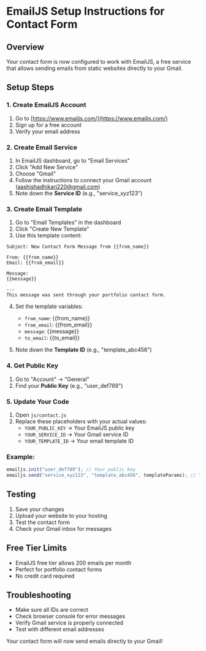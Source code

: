 # EmailJS Setup Instructions for Contact Form

## Overview

Your contact form is now configured to work with EmailJS, a free service that allows sending emails from static websites directly to your Gmail.

## Setup Steps

### 1. Create EmailJS Account

1. Go to [https://www.emailjs.com/](https://www.emailjs.com/)
2. Sign up for a free account
3. Verify your email address

### 2. Create Email Service

1. In EmailJS dashboard, go to "Email Services"
2. Click "Add New Service"
3. Choose "Gmail"
4. Follow the instructions to connect your Gmail account (aashishadhikari220@gmail.com)
5. Note down the **Service ID** (e.g., "service_xyz123")

### 3. Create Email Template

1. Go to "Email Templates" in the dashboard
2. Click "Create New Template"
3. Use this template content:

```
Subject: New Contact Form Message from {{from_name}}

From: {{from_name}}
Email: {{from_email}}

Message:
{{message}}

---
This message was sent through your portfolio contact form.
```

4. Set the template variables:

   - `from_name`: {{from_name}}
   - `from_email`: {{from_email}}
   - `message`: {{message}}
   - `to_email`: {{to_email}}

5. Note down the **Template ID** (e.g., "template_abc456")

### 4. Get Public Key

1. Go to "Account" → "General"
2. Find your **Public Key** (e.g., "user_def789")

### 5. Update Your Code

1. Open `js/contact.js`
2. Replace these placeholders with your actual values:
   - `YOUR_PUBLIC_KEY` → Your EmailJS public key
   - `YOUR_SERVICE_ID` → Your Gmail service ID
   - `YOUR_TEMPLATE_ID` → Your email template ID

### Example:

```javascript
emailjs.init("user_def789"); // Your public key
emailjs.send("service_xyz123", "template_abc456", templateParams); // Your service and template IDs
```

## Testing

1. Save your changes
2. Upload your website to your hosting
3. Test the contact form
4. Check your Gmail inbox for messages

## Free Tier Limits

- EmailJS free tier allows 200 emails per month
- Perfect for portfolio contact forms
- No credit card required

## Troubleshooting

- Make sure all IDs are correct
- Check browser console for error messages
- Verify Gmail service is properly connected
- Test with different email addresses

Your contact form will now send emails directly to your Gmail!
